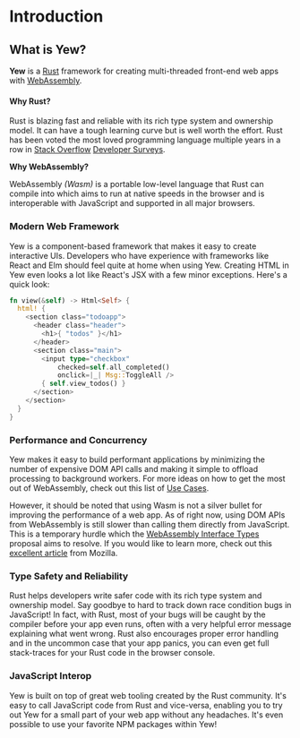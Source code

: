 # Introduction

## What is Yew?

**Yew** is a [Rust](https://www.rust-lang.org/) framework for creating multi-threaded front-end web apps with [WebAssembly](https://webassembly.org/).

#### Why Rust?

Rust is blazing fast and reliable with its rich type system and ownership model. It can have a tough learning curve but is well worth the effort. Rust has been voted the most loved programming language multiple years in a row in [Stack Overflow](https://insights.stackoverflow.com/survey/2018#technology-_-most-loved-dreaded-and-wanted-languages) [Developer Surveys](https://insights.stackoverflow.com/survey/2019#technology-_-most-loved-dreaded-and-wanted-languages). 

**Why WebAssembly?**

WebAssembly _\(Wasm\)_ is a portable low-level language that Rust can compile into which aims to run at native speeds in the browser and is interoperable with JavaScript and supported in all major browsers. 

### Modern Web Framework

Yew is a component-based framework that makes it easy to create interactive UIs. Developers who have experience with frameworks like React and Elm should feel quite at home when using Yew. Creating HTML in Yew even looks a lot like React's JSX with a few minor exceptions. Here's a quick look:

```rust
fn view(&self) -> Html<Self> {
  html! {
    <section class="todoapp">
      <header class="header">
        <h1>{ "todos" }</h1>
      </header>
      <section class="main">
        <input type="checkbox"
            checked=self.all_completed()
            onclick=|_| Msg::ToggleAll />
        { self.view_todos() }
      </section>
    </section>
  }
}
```

### Performance and Concurrency

Yew makes it easy to build performant applications by minimizing the number of expensive DOM API calls and making it simple to offload processing to background workers. For more ideas on how to get the most out of WebAssembly, check out this list of [Use Cases](https://webassembly.org/docs/use-cases/).

However, it should be noted that using Wasm is not a silver bullet for improving the performance of a web app. As of right now, using DOM APIs from WebAssembly is still slower than calling them directly from JavaScript. This is a temporary hurdle which the [WebAssembly Interface Types](https://github.com/WebAssembly/interface-types/blob/master/proposals/interface-types/Explainer.md) proposal aims to resolve. If you would like to learn more, check out this [excellent article](https://hacks.mozilla.org/2019/08/webassembly-interface-types/) from Mozilla.

### Type Safety and Reliability 

Rust helps developers write safer code with its rich type system and ownership model. Say goodbye to hard to track down race condition bugs in JavaScript! In fact, with Rust, most of your bugs will be caught by the compiler before your app even runs, often with a very helpful error message explaining what went wrong. Rust also encourages proper error handling and in the uncommon case that your app panics, you can even get full stack-traces for your Rust code in the browser console.

### JavaScript Interop

Yew is built on top of great web tooling created by the Rust community. It's easy to call JavaScript code from Rust and vice-versa, enabling you to try out Yew for a small part of your web app without any headaches. It's even possible to use your favorite NPM packages within Yew! 

### 

